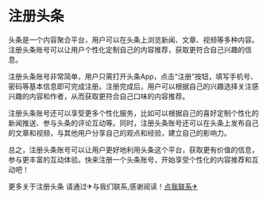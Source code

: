 # 注册头条

头条是一个内容聚合平台，用户可以在头条上浏览新闻、文章、视频等多种内容。注册头条账号可以让用户个性化定制自己的内容推荐，获取更符合自己兴趣的信息。

注册头条账号非常简单，用户只需打开头条App，点击“注册”按钮，填写手机号、密码等基本信息即可完成注册。注册完成后，用户可以根据自己的兴趣选择关注感兴趣的内容和作者，从而获取更符合自己口味的内容推荐。

注册头条账号还可以享受更多个性化服务，比如可以根据自己的喜好定制个性化的新闻推送、参与头条的评论互动等。同时，注册头条账号还可以在头条上发布自己的文章和视频，与其他用户分享自己的观点和经验，建立自己的影响力。

总之，注册头条账号可以让用户更好地利用头条这个平台，获取更有价值的信息，参与更丰富的互动体验。快来注册一个头条账号，开始享受个性化的内容推荐和互动吧！

更多关于注册头条 请通过✈与我们联系,感谢阅读！[点我联系✈](https://ad.k02.cc)